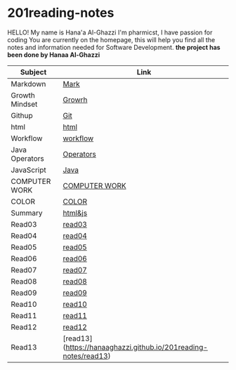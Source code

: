 # 201reading-notes

HELLO! My name is Hana'a Al-Ghazzi 
I'm pharmicst, I have passion for coding
You are currently on the homepage, this will help you find all the notes and information needed for Software Development.
**the project has been done by Hanaa Al-Ghazzi**


| Subject         |      Link     |
| -------------   | ------------- |
| Markdown | [Mark](https://hanaaghazzi.github.io/reading-notes/markdown) |
|  Growth Mindset   | [Growrh](https://hanaaghazzi.github.io/reading-notes/Growth)  |
|    Githup  | [Git](https://hanaaghazzi.github.io/reading-notes/read03)  |
|  html | [html](https://hanaaghazzi.github.io/reading-notes/HTML)  |
| Workflow | [workflow](https://hanaaghazzi.github.io/reading-notes/work)
| Java Operators | [Operators](https://hanaaghazzi.github.io/reading-notes/read08) |
| JavaScript | [Java](https://hanaaghazzi.github.io/reading-notes/read07) |
|COMPUTER WORK | [COMPUTER WORK](https://hanaaghazzi.github.io/reading-notes/read06b) |
| COLOR | [COLOR](https://hanaaghazzi.github.io/reading-notes/color) |
| Summary | [html&js](https://hanaaghazzi.github.io/reading-notes/class01) |
| Read03 | [read03](https://hanaaghazzi.github.io/201reading-notes/read03)  |
| Read04 | [read04](https://hanaaghazzi.github.io/201reading-notes/read04) |
| Read05 | [read05](https://hanaaghazzi.github.io/201reading-notes/read05)|
| Read06 | [read06](https://hanaaghazzi.github.io/201reading-notes/read06 )|
| Read07 | [read07](https://hanaaghazzi.github.io/201reading-notes/read07)
| Read08 | [read08](https://hanaaghazzi.github.io/201reading-notes/read08)|
| Read09 | [read09](https://hanaaghazzi.github.io/201reading-notes/read09) |
| Read10 | [read10](https://hanaaghazzi.github.io/201reading-notes/read10 ) |
| Read11 | [read11](https://hanaaghazzi.github.io/201reading-notes/read11)  |
| Read12 | [read12](https://hanaaghazzi.github.io/201reading-notes/read12) |
| Read13 | [read13] (https://hanaaghazzi.github.io/201reading-notes/read13) | 